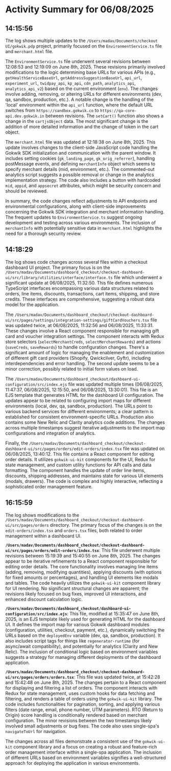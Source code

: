 # Activity Summary for 06/08/2025

## 14:15:56
The log shows multiple updates to the `/Users/madav/Documents/checkout UI/gokwik.pdp` project, primarily focused on the `EnvironmentService.ts` file and `merchant.html` file.

The `EnvironmentService.ts` file underwent several revisions between 12:08:53 and 12:19:09 on June 8th, 2025.  These revisions primarily involved modifications to the logic determining base URLs for various APIs (e.g., `getHealthServiceBaseUrl`, `getAddressSuggestionBaseUrl`, `api_url`, `experiment_url`, `twidpay_api`, `kp_api`, `cdn_path`, `analytics_api`, `analytics_api_v2`) based on the current environment (`env`).  The changes involve adding, removing, or altering URLs for different environments (dev, qa, sandbox, production, etc.).  A notable change is the handling of the 'local' environment within the `api_url` function, where the default URL switches from `https://sandbox.gokwik.co` to  `https://qa-core-api.dev.gokwik.in` between revisions. The `setCart()` function also shows a change in the `cartjsObject` data.  The most significant change is the addition of more detailed information and the change of token in the cart object.


The `merchant.html` file was updated at 12:18:38 on June 8th, 2025. This update involves changes to the client-side JavaScript code handling the Gokwik SDK initialization and communication with the parent window.  It includes setting cookies (`gk_landing_page`, `gk_orig_referrer`), handling postMessage events,  and defining  `merchantInfo` object which seems to specify merchant details (mid, environment, etc.). The commented-out analytics script suggests a possible removal or change in the analytics implementation strategy.  The code also includes a button with hardcoded `mid`, `appid`, and `appsecret` attributes, which might be security concern and should be reviewed.

In summary, the code changes reflect adjustments to API endpoints and environmental configurations, along with client-side improvements concerning the Gokwik SDK integration and  merchant information handling.  The frequent updates to `EnvironmentService.ts` suggest ongoing development and testing across various environments.  The inclusion of `merchantInfo` with potentially sensitive data in `merchant.html` highlights the need for a thorough security review.


## 14:18:29
The log shows code changes across several files within a checkout dashboard UI project.  The primary focus is on the `/Users/madav/Documents/dashboard_checkout/checkout-dashboard-ui/src/library/utilities/interface/interface.ts` file which underwent a significant update at 06/08/2025, 11:32:50.  This file defines numerous TypeScript interfaces encompassing various data structures related to orders, line items, discounts, transactions, cart items, shipping, and store credits. These interfaces are comprehensive, suggesting a robust data model for the application.

The `/Users/madav/Documents/dashboard_checkout/checkout-dashboard-ui/src/pages/settings/integration-settings/giftCardVouchers.tsx` file was updated twice, at 06/08/2025, 11:32:56 and 06/08/2025, 11:33:31. These changes involve a React component responsible for managing gift card and voucher integration settings. The component interacts with Redux store selectors (`selectMerchantCreds`, `selectMerchantRewards`) and actions (`saveCreds`, `saveRewards`) to handle configuration changes. There's a significant amount of logic for managing the enablement and customization of different gift card providers (Shopify, Qwickcilver, Gyftr), including interdependencies and error handling. The second update seems to be a minor correction, possibly related to initial form values on load.

The `/Users/madav/Documents/dashboard_checkout/dashboard-ui-configuration/src/index.ejs` file was updated multiple times (06/08/2025, 11:47:37, 06/08/2025, 12:15:50, and 06/08/2025, 13:30:01). This file is an EJS template that generates HTML for the dashboard UI configuration. The updates appear to be related to configuring import maps for different environments (local, dev, qa, sandbox, production).  The URLs point to various backend services for different environments; a clear pattern is established for consistent environment-specific URLs.  Production also contains some New Relic and Clarity analytics code additions.  The changes across multiple timestamps suggest iterative adjustments to the import map configurations and integration of analytics.

Finally, the `/Users/madav/Documents/dashboard_checkout/checkout-dashboard-ui/src/pages/orders/edit-orders/index.tsx` file was updated on 06/08/2025, 13:40:12. This file contains a React component for editing order details. It utilizes `gokwik-ui-kit` components for the UI, Redux for state management, and custom utility functions for API calls and data formatting.  The component handles the update of order line items, discounts, shipping addresses, and maintains state for various UI elements (modals, drawers).  The code is complex and highly interactive, reflecting a sophisticated order management feature.


## 16:15:59
The log shows modifications to the `/Users/madav/Documents/dashboard_checkout/checkout-dashboard-ui/src/pages/orders` directory.  The primary focus of the changes is on the `edit-orders/index.tsx` and `orders.tsx` files, both related to order management within a dashboard UI.

**`/Users/madav/Documents/dashboard_checkout/checkout-dashboard-ui/src/pages/orders/edit-orders/index.tsx`**: This file underwent multiple revisions between 15:19:39 and 15:40:55 on June 8th, 2025.  The changes appear to be iterative refinements to a React component responsible for editing order details. The core functionality involves managing line items (adding, removing, modifying quantities), applying discounts (with options for fixed amounts or percentages), and handling UI elements like modals and tables.  The code heavily utilizes the `gokwik-ui-kit` component library for UI rendering.  No significant structural changes are apparent; the revisions likely focused on bug fixes, improved UI interactions, and enhanced discount calculation logic.

**`/Users/madav/Documents/dashboard_checkout/dashboard-ui-configuration/src/index.ejs`**: This file, modified at 15:35:47 on June 8th, 2025, is an EJS template likely used for generating HTML for the dashboard UI.  It defines the import map for various Gokwik dashboard modules (configuration, utilities, checkout, payment, etc.), dynamically switching the URLs based on the `deployedEnv` variable (dev, qa, sandbox, production).  It also includes script tags for things like `regenerator-runtime` (for async/await compatibility), and potentially for analytics (Clarity and New Relic).  The inclusion of conditional logic based on environment variables suggests a strategy for managing different deployments of the dashboard application.

**`/Users/madav/Documents/dashboard_checkout/checkout-dashboard-ui/src/pages/orders/orders.tsx`**: This file was updated twice, at 15:42:28 and 15:42:48 on June 8th, 2025.  The changes pertain to a React component for displaying and filtering a list of orders. The component interacts with Redux for state management, uses custom hooks for data fetching and filtering,  and renders a table of orders using the `gokwik-ui-kit` library.  The code includes functionalities for pagination, sorting, and applying various filters (date range, email, phone number, UTM parameters).  RTO (Return to Origin) score handling is conditionally rendered based on merchant configuration. The minor revisions between the two timestamps likely involved small adjustments or bug fixes.  The code also uses single-spa's `navigateToUrl` for navigation.


The changes across all files demonstrate a consistent use of the `gokwik-ui-kit` component library and a focus on creating a robust and feature-rich order management interface within a single-spa application.  The inclusion of different URLs based on environment variables signifies a well-structured approach for deploying the application in various environments.
